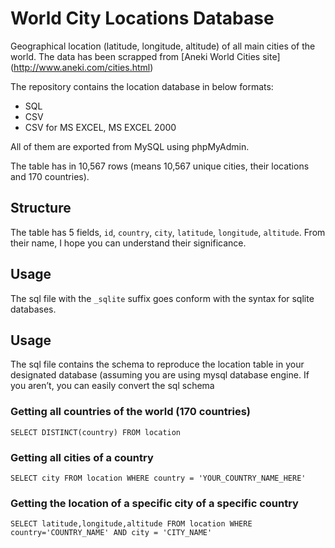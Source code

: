 World City Locations Database
===============================

Geographical location (latitude, longitude, altitude) of all main cities of the world. The data has been scrapped from [Aneki World Cities site] (http://www.aneki.com/cities.html)

The repository contains the location database in below formats:

- SQL
- CSV
- CSV for MS EXCEL, MS EXCEL 2000

All of them are exported from MySQL using phpMyAdmin.

The table has in 10,567 rows (means 10,567 unique cities, their locations and 170 countries).

Structure
----------
The table has 5 fields, `id`, `country`, `city`, `latitude`, `longitude`, `altitude`. From their name, I hope you can understand their significance.


Usage
---------

The sql file with the `_sqlite` suffix goes conform with the syntax for sqlite databases.


Usage
---------

The sql file contains the schema to reproduce the location table in your designated database (assuming you are using mysql database engine. If you aren’t, you can easily convert the sql schema

### Getting all countries of the world (170 countries)

    SELECT DISTINCT(country) FROM location
    
### Getting all cities of a country

    SELECT city FROM location WHERE country = 'YOUR_COUNTRY_NAME_HERE'
  
### Getting the location of a specific city of a specific country
      
    SELECT latitude,longitude,altitude FROM location WHERE country='COUNTRY_NAME' AND city = 'CITY_NAME'




